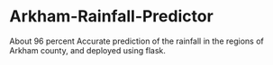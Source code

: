 # Arkham-Rainfall-Predictor
About 96 percent Accurate prediction of the rainfall in the regions of Arkham county, and deployed using flask.


